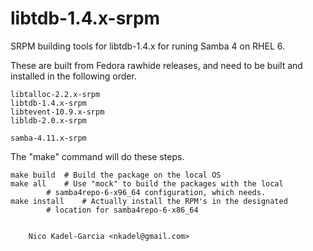 libtdb-1.4.x-srpm
==================

SRPM building tools for libtdb-1.4.x for runing Samba 4 on RHEL 6.

These are built from Fedora rawhide releases, and need to be built and
installed in the following order.

	libtalloc-2.2.x-srpm
	libtdb-1.4.x-srpm
	libtevent-10.9.x-srpm
	libldb-2.0.x-srpm

	samba-4.11.x-srpm

The "make" command will do these steps.

	make build	# Build the package on the local OS
	make all	# Use "mock" to build the packages with the local
			# samba4repo-6-x96_64 configuration, which needs.
	make install	# Actually install the RPM's in the designated
			# location for samba4repo-6-x86_64


		Nico Kadel-Garcia <nkadel@gmail.com>
